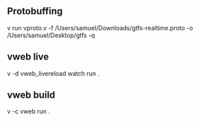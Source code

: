 ## Protobuffing

 v run vproto.v -f /Users/samuel/Downloads/gtfs-realtime.proto -o /Users/samuel/Desktop/gtfs -q

## vweb live
v -d vweb_livereload watch run .

## vweb build

v -c vweb run .

